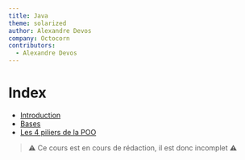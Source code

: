 ```yaml
---
title: Java
theme: solarized
author: Alexandre Devos
company: Octocorn
contributors: 
  - Alexandre Devos
---
```


# Index

- [Introduction](01_introduction.slides.html)
- [Bases](02_bases.slides.html)
- [Les 4 piliers de la POO](03_piliers-poo.slides.html)

> ⚠️ Ce cours est en cours de rédaction, il est donc incomplet ⚠️